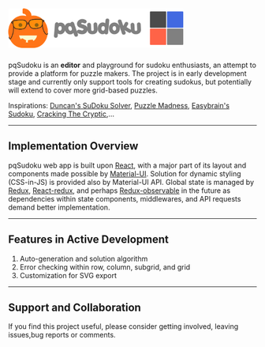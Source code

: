 
#  <img src="./.github/expanded-logo.svg" height="80px" alt="pqSudoku logo">

pqSudoku is an **editor** and playground for sudoku enthusiasts, an attempt to provide a platform for puzzle makers. The project is in early development stage
and currently only support tools for creating sudokus, but potentially will extend
to cover more grid-based puzzles.

Inspirations: 
<a href="http://www.littlegogs.com" target="_blank">Duncan's SuDoku Solver</a>,
<a href="https://puzzlemadness.co.uk/" target="_blank">Puzzle Madness</a>,
<a href="https://sudoku.com" target="_blank">Easybrain's Sudoku</a>,
<a href="https://www.youtube.com/channel/UCC-UOdK8-mIjxBQm_ot1T-Q/featured" target="_blank">Cracking The Cryptic</a>,...

---

## Implementation Overview

pqSudoku web app is built upon 
<a href="https://reactjs.org/" target="_blank">React</a>, 
with a major part of its layout and components made possible by 
<a href="https://material-ui.com/" target="_blank">Material-UI</a>. 
Solution for dynamic styling (CSS-in-JS) is provided also by Material-UI API. Global state is managed by
<a href="https://redux.js.org/" target="_blank">Redux</a>, 
<a href="https://react-redux.js.org/" target="_blank">React-redux</a>, 
and perhaps 
<a href="https://redux-observable.js.org/" target="_blank">Redux-observable</a> in the future as dependencies within state components, middlewares, and API requests demand better implementation.

---

## Features in Active Development
  1. Auto-generation and solution algorithm
  2. Error checking within row, column, subgrid, and grid
  3. Customization for SVG export

---

## Support and Collaboration

If you find this project useful, please consider getting involved, leaving issues,bug reports or comments.